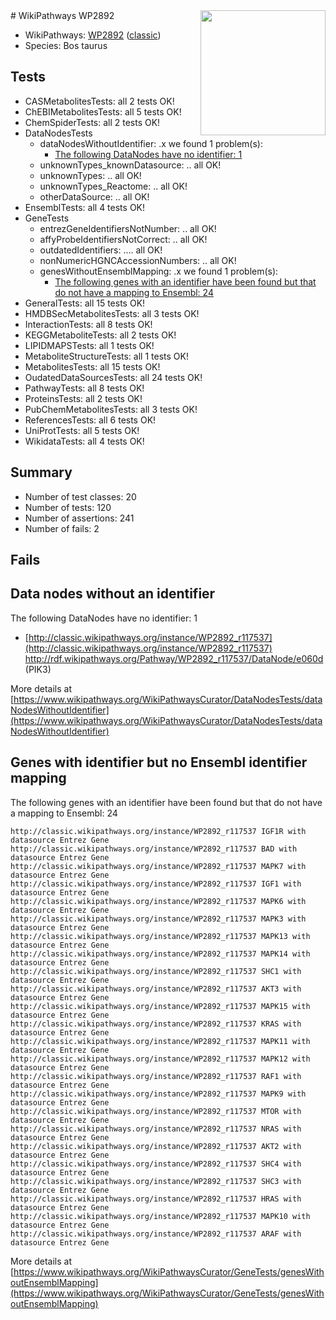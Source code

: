 <img style="float: right; width: 200px" src="https://upload.wikimedia.org/wikipedia/commons/thumb/8/83/Wplogo_with_text_500.png/640px-Wplogo_with_text_500.png" />
# WikiPathways WP2892

* WikiPathways: [WP2892](https://wikipathways.org/pathways/WP2892) ([classic](https://classic.wikipathways.org/instance/WP2892))
* Species: Bos taurus
## Tests
* CASMetabolitesTests: all 2 tests OK!
* ChEBIMetabolitesTests: all 5 tests OK!
* ChemSpiderTests: all 2 tests OK!
* DataNodesTests
    * dataNodesWithoutIdentifier: .x we found 1 problem(s):
        * [The following DataNodes have no identifier: 1](#d2d32fa0)
    * unknownTypes_knownDatasource: .. all OK!
    * unknownTypes: .. all OK!
    * unknownTypes_Reactome: .. all OK!
    * otherDataSource: .. all OK!
* EnsemblTests: all 4 tests OK!
* GeneTests
    * entrezGeneIdentifiersNotNumber: .. all OK!
    * affyProbeIdentifiersNotCorrect: .. all OK!
    * outdatedIdentifiers: .... all OK!
    * nonNumericHGNCAccessionNumbers: .. all OK!
    * genesWithoutEnsemblMapping: .x we found 1 problem(s):
        * [The following genes with an identifier have been found but that do not have a mapping to Ensembl: 24](#c4e54330)
* GeneralTests: all 15 tests OK!
* HMDBSecMetabolitesTests: all 3 tests OK!
* InteractionTests: all 8 tests OK!
* KEGGMetaboliteTests: all 2 tests OK!
* LIPIDMAPSTests: all 1 tests OK!
* MetaboliteStructureTests: all 1 tests OK!
* MetabolitesTests: all 15 tests OK!
* OudatedDataSourcesTests: all 24 tests OK!
* PathwayTests: all 8 tests OK!
* ProteinsTests: all 2 tests OK!
* PubChemMetabolitesTests: all 3 tests OK!
* ReferencesTests: all 6 tests OK!
* UniProtTests: all 5 tests OK!
* WikidataTests: all 4 tests OK!


## Summary

* Number of test classes: 20
* Number of tests: 120
* Number of assertions: 241
* Number of fails: 2

## Fails

<a name="d2d32fa0" />

## Data nodes without an identifier

The following DataNodes have no identifier: 1

* [http://classic.wikipathways.org/instance/WP2892_r117537](http://classic.wikipathways.org/instance/WP2892_r117537) http://rdf.wikipathways.org/Pathway/WP2892_r117537/DataNode/e060d (PIK3)


More details at [https://www.wikipathways.org/WikiPathwaysCurator/DataNodesTests/dataNodesWithoutIdentifier](https://www.wikipathways.org/WikiPathwaysCurator/DataNodesTests/dataNodesWithoutIdentifier)

<a name="c4e54330" />

## Genes with identifier but no Ensembl identifier mapping

The following genes with an identifier have been found but that do not have a mapping to Ensembl: 24
```
http://classic.wikipathways.org/instance/WP2892_r117537 IGF1R with datasource Entrez Gene
http://classic.wikipathways.org/instance/WP2892_r117537 BAD with datasource Entrez Gene
http://classic.wikipathways.org/instance/WP2892_r117537 MAPK7 with datasource Entrez Gene
http://classic.wikipathways.org/instance/WP2892_r117537 IGF1 with datasource Entrez Gene
http://classic.wikipathways.org/instance/WP2892_r117537 MAPK6 with datasource Entrez Gene
http://classic.wikipathways.org/instance/WP2892_r117537 MAPK3 with datasource Entrez Gene
http://classic.wikipathways.org/instance/WP2892_r117537 MAPK13 with datasource Entrez Gene
http://classic.wikipathways.org/instance/WP2892_r117537 MAPK14 with datasource Entrez Gene
http://classic.wikipathways.org/instance/WP2892_r117537 SHC1 with datasource Entrez Gene
http://classic.wikipathways.org/instance/WP2892_r117537 AKT3 with datasource Entrez Gene
http://classic.wikipathways.org/instance/WP2892_r117537 MAPK15 with datasource Entrez Gene
http://classic.wikipathways.org/instance/WP2892_r117537 KRAS with datasource Entrez Gene
http://classic.wikipathways.org/instance/WP2892_r117537 MAPK11 with datasource Entrez Gene
http://classic.wikipathways.org/instance/WP2892_r117537 MAPK12 with datasource Entrez Gene
http://classic.wikipathways.org/instance/WP2892_r117537 RAF1 with datasource Entrez Gene
http://classic.wikipathways.org/instance/WP2892_r117537 MAPK9 with datasource Entrez Gene
http://classic.wikipathways.org/instance/WP2892_r117537 MTOR with datasource Entrez Gene
http://classic.wikipathways.org/instance/WP2892_r117537 NRAS with datasource Entrez Gene
http://classic.wikipathways.org/instance/WP2892_r117537 AKT2 with datasource Entrez Gene
http://classic.wikipathways.org/instance/WP2892_r117537 SHC4 with datasource Entrez Gene
http://classic.wikipathways.org/instance/WP2892_r117537 SHC3 with datasource Entrez Gene
http://classic.wikipathways.org/instance/WP2892_r117537 HRAS with datasource Entrez Gene
http://classic.wikipathways.org/instance/WP2892_r117537 MAPK10 with datasource Entrez Gene
http://classic.wikipathways.org/instance/WP2892_r117537 ARAF with datasource Entrez Gene
```

More details at [https://www.wikipathways.org/WikiPathwaysCurator/GeneTests/genesWithoutEnsemblMapping](https://www.wikipathways.org/WikiPathwaysCurator/GeneTests/genesWithoutEnsemblMapping)

